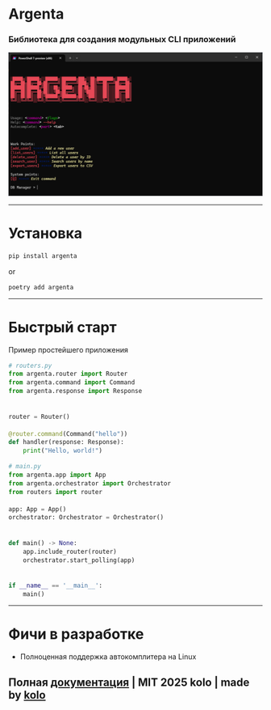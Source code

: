 # Argenta

### Библиотека для создания модульных CLI приложeний

![preview](https://github.com/koloideal/Argenta/blob/kolo/imgs/mock_app_preview4.png?raw=True)  

---

# Установка
```bash
pip install argenta
```
or
```bash
poetry add argenta
```

---

# Быстрый старт

Пример простейшего приложения
```python
# routers.py
from argenta.router import Router
from argenta.command import Command
from argenta.response import Response


router = Router()

@router.command(Command("hello"))
def handler(response: Response):
    print("Hello, world!")
```

```python
# main.py
from argenta.app import App
from argenta.orchestrator import Orchestrator
from routers import router

app: App = App()
orchestrator: Orchestrator = Orchestrator()


def main() -> None:
    app.include_router(router)
    orchestrator.start_polling(app)


if __name__ == '__main__':
    main()
```

---

# Фичи в разработке

- Полноценная поддержка автокомплитера на Linux

## Полная [документация](https://argenta-docs.vercel.app) | MIT 2025 kolo | made by [kolo](https://t.me/kolo_id)



